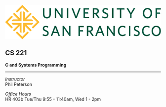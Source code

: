 <link rel="stylesheet" href="sidebar.css">

![logo](logo.png)

## CS 221
**C and Systems Programming**

---

*Instructor*  
Phil Peterson

*Office Hours*  
HR 403b Tue/Thu 9:55 - 11:40am, Wed 1 - 2pm
